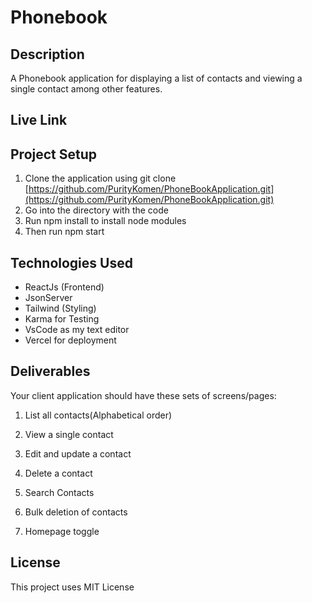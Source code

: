 # Phonebook

## Description

A Phonebook application for displaying a list of contacts and viewing a single contact among other features.

## Live Link

## Project Setup

1. Clone the application using git clone [https://github.com/PurityKomen/PhoneBookApplication.git](https://github.com/PurityKomen/PhoneBookApplication.git)
2. Go into the directory with the code
3. Run npm install to install node modules
4. Then run npm start

## Technologies Used

- ReactJs (Frontend)
- JsonServer 
- Tailwind (Styling)
- Karma for Testing
- VsCode as my text editor
- Vercel for deployment

## Deliverables

Your client application should have these sets of screens/pages:
1. List all contacts(Alphabetical order)

2. View a single contact

3. Edit and update a contact

4. Delete a contact

5. Search Contacts

6. Bulk deletion of contacts

7. Homepage toggle

## License

This project uses MIT License